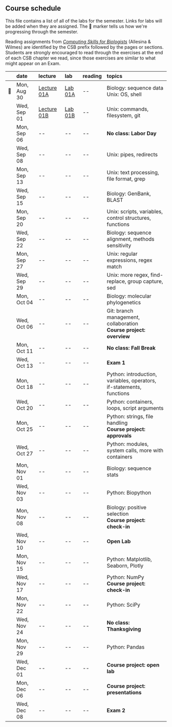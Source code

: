 
## Course schedule

This file contains a list of all of the labs for the semester. Links for labs will be added when they are assigned. The :dna: marker tells us how we're progressing through the semester.

Reading assignments from [*Computing Skills for Biologists*](https://computingskillsforbiologists.com/) (Allesina & Wilmes) are identified by the CSB prefix followed by the pages or sections. Students are strongly encouraged to read through the exercises at the end of each CSB chapter we read, since those exercises are similar to what might appear on an Exam.

|         | date        | lecture | lab     | reading | topics |
| :-:     | :--         | :-      |   :-    | :--     | :--    |
|  :dna:  | Mon, Aug 30 | <a href="https://github.com/WUSTL-Biol4220/home/raw/master/lectures/lecture_01A.pdf">Lecture 01A</a>   | [Lab 01A](labs/lab_01A.md) | -- | Biology: sequence data<br>Unix: OS, shell |
|         | Wed, Sep 01 | <a href="https://github.com/WUSTL-Biol4220/home/raw/master/lectures/lecture_01B.pdf">Lecture 01B</a>   | [Lab 01B](labs/lab_01B.md) | -- | Unix: commands, filesystem, git |
|         | Mon, Sep 06 | -- | -- | -- | **No class: Labor Day** |
|         | Wed, Sep 08 | -- | -- | -- | Unix: pipes, redirects |
|         | Mon, Sep 13 | -- | -- | -- | Unix: text processing, file format, grep |
|         | Wed, Sep 15 | -- | -- | -- | Biology: GenBank, BLAST | 
|         | Mon, Sep 20 | -- | -- | -- | Unix: scripts, variables, control structures, functions  |
|         | Wed, Sep 22 | -- | -- | -- | Biology: sequence alignment, methods sensitivity |
|         | Mon, Sep 27 | -- | -- | -- | Unix: regular expressions, regex match |
|         | Wed, Sep 29 | -- | -- | -- | Unix: more regex, find-replace, group capture, sed |
|         | Mon, Oct 04 | -- | -- | -- | Biology: molecular phylogenetics |
|         | Wed, Oct 06 | -- | -- | -- | Git: branch management, collaboration<br>**Course project: overview** | 
|         | Mon, Oct 11 | -- | -- | -- | **No class: Fall Break** |
|         | Wed, Oct 13 | -- | -- | -- | **Exam 1** |
|         | Mon, Oct 18 | -- | -- | -- | Python: introduction, variables, operators,<br>if-statements, functions |
|         | Wed, Oct 20 | -- | -- | -- | Python: containers, loops, script arguments |
|         | Mon, Oct 25 | -- | -- | -- | Python: strings, file handling<br>**Course project: approvals**  |
|         | Wed, Oct 27 | -- | -- | -- | Python: modules, system calls, more with containers |
|         | Mon, Nov 01 | -- | -- | -- | Biology: sequence stats |
|         | Wed, Nov 03 | -- | -- | -- | Python: Biopython |
|         | Mon, Nov 08 | -- | -- | -- | Biology: positive selection<br>**Course project: check-in**   |
|         | Wed, Nov 10 | -- | -- | -- | **Open Lab** |
|         | Mon, Nov 15 | -- | -- | -- | Python: Matplotlib, Seaborn, Plotly |
|         | Wed, Nov 17 | -- | -- | -- | Python: NumPy <br>**Course project: check-in**   |
|         | Mon, Nov 22 | -- | -- | -- | Python: SciPy |
|         | Wed, Nov 24 | -- | -- | -- | **No class: Thanksgiving** |
|         | Mon, Nov 29 | -- | -- | -- | Python: Pandas  |
|         | Wed, Dec 01 | -- | -- | -- | **Course project: open lab**  |
|         | Mon, Dec 06 | -- | -- | -- | **Course project: presentations**  |
|         | Wed, Dec 08 | -- | -- | -- | **Exam 2**  |
